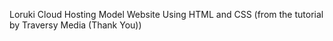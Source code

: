 Loruki Cloud Hosting Model Website Using HTML and CSS (from the tutorial by Traversy Media (Thank You))
